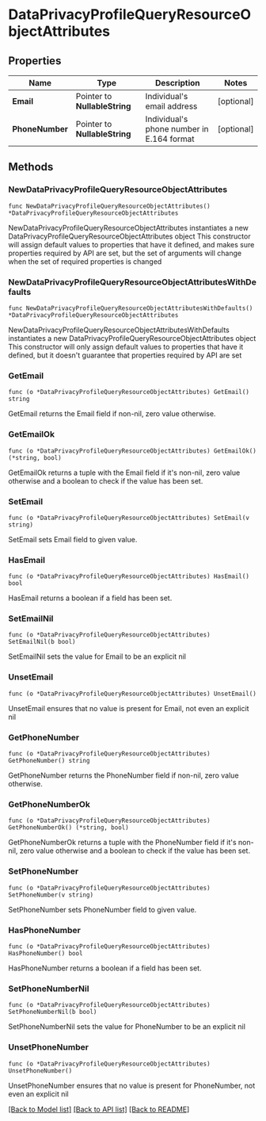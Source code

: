 # DataPrivacyProfileQueryResourceObjectAttributes

## Properties

Name | Type | Description | Notes
------------ | ------------- | ------------- | -------------
**Email** | Pointer to **NullableString** | Individual&#39;s email address | [optional] 
**PhoneNumber** | Pointer to **NullableString** | Individual&#39;s phone number in E.164 format | [optional] 

## Methods

### NewDataPrivacyProfileQueryResourceObjectAttributes

`func NewDataPrivacyProfileQueryResourceObjectAttributes() *DataPrivacyProfileQueryResourceObjectAttributes`

NewDataPrivacyProfileQueryResourceObjectAttributes instantiates a new DataPrivacyProfileQueryResourceObjectAttributes object
This constructor will assign default values to properties that have it defined,
and makes sure properties required by API are set, but the set of arguments
will change when the set of required properties is changed

### NewDataPrivacyProfileQueryResourceObjectAttributesWithDefaults

`func NewDataPrivacyProfileQueryResourceObjectAttributesWithDefaults() *DataPrivacyProfileQueryResourceObjectAttributes`

NewDataPrivacyProfileQueryResourceObjectAttributesWithDefaults instantiates a new DataPrivacyProfileQueryResourceObjectAttributes object
This constructor will only assign default values to properties that have it defined,
but it doesn't guarantee that properties required by API are set

### GetEmail

`func (o *DataPrivacyProfileQueryResourceObjectAttributes) GetEmail() string`

GetEmail returns the Email field if non-nil, zero value otherwise.

### GetEmailOk

`func (o *DataPrivacyProfileQueryResourceObjectAttributes) GetEmailOk() (*string, bool)`

GetEmailOk returns a tuple with the Email field if it's non-nil, zero value otherwise
and a boolean to check if the value has been set.

### SetEmail

`func (o *DataPrivacyProfileQueryResourceObjectAttributes) SetEmail(v string)`

SetEmail sets Email field to given value.

### HasEmail

`func (o *DataPrivacyProfileQueryResourceObjectAttributes) HasEmail() bool`

HasEmail returns a boolean if a field has been set.

### SetEmailNil

`func (o *DataPrivacyProfileQueryResourceObjectAttributes) SetEmailNil(b bool)`

 SetEmailNil sets the value for Email to be an explicit nil

### UnsetEmail
`func (o *DataPrivacyProfileQueryResourceObjectAttributes) UnsetEmail()`

UnsetEmail ensures that no value is present for Email, not even an explicit nil
### GetPhoneNumber

`func (o *DataPrivacyProfileQueryResourceObjectAttributes) GetPhoneNumber() string`

GetPhoneNumber returns the PhoneNumber field if non-nil, zero value otherwise.

### GetPhoneNumberOk

`func (o *DataPrivacyProfileQueryResourceObjectAttributes) GetPhoneNumberOk() (*string, bool)`

GetPhoneNumberOk returns a tuple with the PhoneNumber field if it's non-nil, zero value otherwise
and a boolean to check if the value has been set.

### SetPhoneNumber

`func (o *DataPrivacyProfileQueryResourceObjectAttributes) SetPhoneNumber(v string)`

SetPhoneNumber sets PhoneNumber field to given value.

### HasPhoneNumber

`func (o *DataPrivacyProfileQueryResourceObjectAttributes) HasPhoneNumber() bool`

HasPhoneNumber returns a boolean if a field has been set.

### SetPhoneNumberNil

`func (o *DataPrivacyProfileQueryResourceObjectAttributes) SetPhoneNumberNil(b bool)`

 SetPhoneNumberNil sets the value for PhoneNumber to be an explicit nil

### UnsetPhoneNumber
`func (o *DataPrivacyProfileQueryResourceObjectAttributes) UnsetPhoneNumber()`

UnsetPhoneNumber ensures that no value is present for PhoneNumber, not even an explicit nil

[[Back to Model list]](../README.md#documentation-for-models) [[Back to API list]](../README.md#documentation-for-api-endpoints) [[Back to README]](../README.md)


